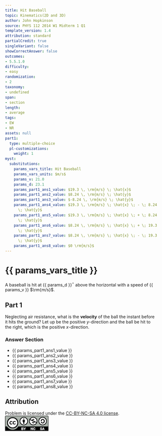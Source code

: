 ```yaml
---
title: Hit Baseball
topic: Kinematics(2D and 3D)
author: John Hopkinson
source: PHYS 112 2014 W1 Midterm 1 Q1
template_version: 1.4
attribution: standard
partialCredit: true
singleVariant: false
showCorrectAnswer: false
outcomes:
- 5.5.1.0
difficulty:
- easy
randomization:
- 2
taxonomy:
- undefined
span:
- section
length:
- average
tags:
- EW
- NR
assets: null
part1:
  type: multiple-choice
  pl-customizations:
    weight: 1
myst:
  substitutions:
    params_vars_title: Hit Baseball
    params_vars_units: $m/s$
    params_v: 21.0
    params_d: 23.1
    params_part1_ans1_value: $19.3 \, \rm{m/s} \; \hat{x}$
    params_part1_ans2_value: $8.24 \, \rm{m/s} \; \hat{y}$
    params_part1_ans3_value: $-8.24 \, \rm{m/s} \; \hat{y}$
    params_part1_ans4_value: $19.3 \, \rm{m/s} \; \hat{x} \; - \; 8.24 \, \rm{m/s}
      \; \hat{y}$
    params_part1_ans5_value: $19.3 \, \rm{m/s} \; \hat{x} \; + \; 8.24 \, \rm{m/s}
      \; \hat{y}$
    params_part1_ans6_value: $8.24 \, \rm{m/s} \; \hat{x} \; + \; 19.3 \, \rm{m/s}
      \; \hat{y}$
    params_part1_ans7_value: $8.24 \, \rm{m/s} \; \hat{x} \; - \; 19.3 \, \rm{m/s}
      \; \hat{y}$
    params_part1_ans8_value: $0 \rm{m/s}$
---
```

# {{ params_vars_title }}
A baseball is hit at {{ params_d }}$^\circ$ above the horizontal with a speed of {{ params_v }} $\rm{m/s}$.

## Part 1

Neglecting air resistance, what is the **velocity** of the ball the instant before it hits the ground? Let up be the positive $y$-direction and the ball be hit to the right, which is the positive $x$-direction.

### Answer Section

- {{ params_part1_ans1_value }}
- {{ params_part1_ans2_value }}
- {{ params_part1_ans3_value }}
- {{ params_part1_ans4_value }}
- {{ params_part1_ans5_value }}
- {{ params_part1_ans6_value }}
- {{ params_part1_ans7_value }}
- {{ params_part1_ans8_value }}

## Attribution

Problem is licensed under the [CC-BY-NC-SA 4.0 license](https://creativecommons.org/licenses/by-nc-sa/4.0/).<br> ![The Creative Commons 4.0 license requiring attribution-BY, non-commercial-NC, and share-alike-SA license.](https://raw.githubusercontent.com/firasm/bits/master/by-nc-sa.png)